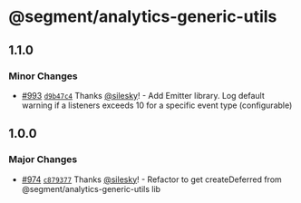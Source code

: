 # @segment/analytics-generic-utils

## 1.1.0

### Minor Changes

- [#993](https://github.com/segmentio/analytics-next/pull/993) [`d9b47c4`](https://github.com/segmentio/analytics-next/commit/d9b47c43e5e08efce14fe4150536ff60b8df91e0) Thanks [@silesky](https://github.com/silesky)! - Add Emitter library. Log default warning if a listeners exceeds 10 for a specific event type (configurable)

## 1.0.0

### Major Changes

- [#974](https://github.com/segmentio/analytics-next/pull/974) [`c879377`](https://github.com/segmentio/analytics-next/commit/c87937720941ad830c5fdd76b0c049435a6ddec6) Thanks [@silesky](https://github.com/silesky)! - Refactor to get createDeferred from @segment/analytics-generic-utils lib
